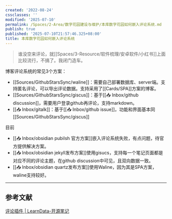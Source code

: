 ```yaml
---
created: '2022-08-24'
cssclasses: ''
modified: '2025-07-10'
permalink: /Spaces/2-Area/数字花园建设与维护/本库数字花园如何嵌入评论系统.md
publish: true
published: '2025-07-10T21:57:46.325+08:00'
title: 本库数字花园如何嵌入评论系统
---
```

> 谁没空来评论，就[[Spaces/3-Resource/软件梳理/安卓软件/小红书]]上面比较流行，不搞了。我闭门造车。

博客评论系统的常见3个方案：

- [[Sources/GithubStarsSync/waline]]：需要自己部署数据库、server端。支持匿名评论，可以导出评论数据。支持采用了[[Cards/SPA]]方案的博客。
- [[Sources/GithubStarsSync/giscus]]：基于[[📥 Inbox/github discussion]]，需要用户登录github再评论，支持markdown。
- [[📥 Inbox/gitalk]]：基于[[📥 Inbox/github issue]]，功能和界面基本同[[Sources/GithubStarsSync/giscus]]

目前

- [[📥 Inbox/obsidian pubilsh 官方方案]]嵌入评论系统失败，有点问题，待官方提供解决方案。
- [[📥 Inbox/obsidian jekyll发布方案]]使用gisucs，支持每一个笔记页面都是对应不同的评论主题，在github discussion中可见，且双向数据一致。
- [[📥 Inbox/obsidian quartz发布方案]]使用Waline，因为其是SPA方案，waline支持较好。

---

## 参考文献

[评论插件 | LearnData-开源笔记](https://newzone.top/web/Comments.html)

